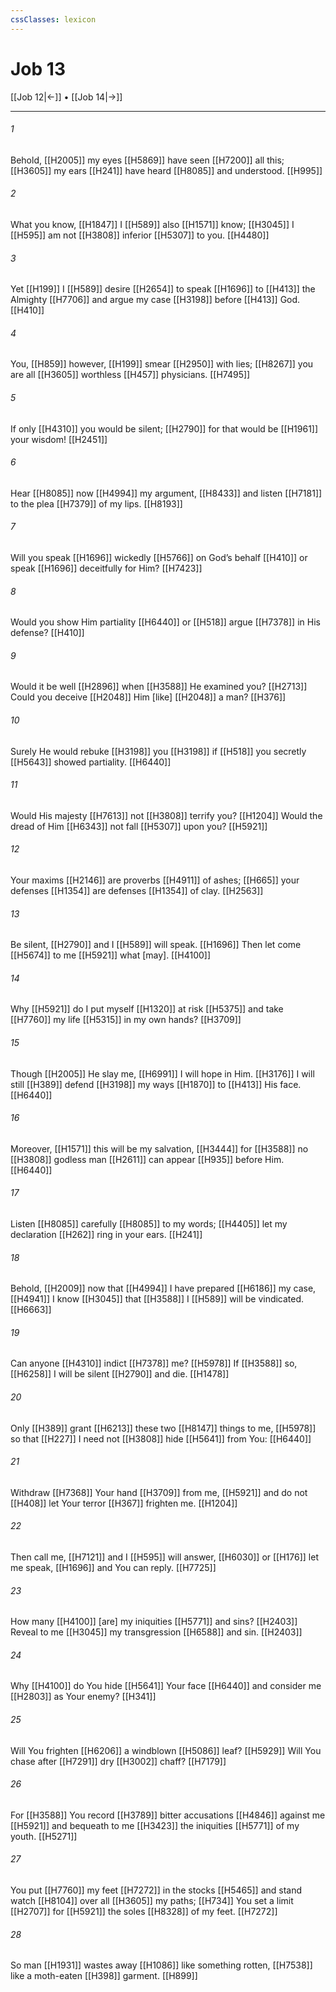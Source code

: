 ```yaml
---
cssClasses: lexicon
---
```


# Job 13

[[Job 12|←]] • [[Job 14|→]]

---

###### 1
Behold, [[H2005]] my eyes [[H5869]] have seen [[H7200]] all this; [[H3605]] my ears [[H241]] have heard [[H8085]] and understood. [[H995]]

###### 2
What you know, [[H1847]] I [[H589]] also [[H1571]] know; [[H3045]] I [[H595]] am not [[H3808]] inferior [[H5307]] to you. [[H4480]]

###### 3
Yet [[H199]] I [[H589]] desire [[H2654]] to speak [[H1696]] to [[H413]] the Almighty [[H7706]] and argue my case [[H3198]] before [[H413]] God. [[H410]]

###### 4
You, [[H859]] however, [[H199]] smear [[H2950]] with lies; [[H8267]] you are all [[H3605]] worthless [[H457]] physicians. [[H7495]]

###### 5
If only [[H4310]] you would be silent; [[H2790]] for that would be [[H1961]] your  wisdom! [[H2451]]

###### 6
Hear [[H8085]] now [[H4994]] my argument, [[H8433]] and listen [[H7181]] to the plea [[H7379]] of my lips. [[H8193]]

###### 7
Will you speak [[H1696]] wickedly [[H5766]] on God’s behalf [[H410]] or speak [[H1696]] deceitfully for Him? [[H7423]]

###### 8
Would you show Him partiality [[H6440]] or [[H518]] argue [[H7378]] in His defense? [[H410]]

###### 9
Would it be well [[H2896]] when [[H3588]] He examined you? [[H2713]] Could you deceive [[H2048]] Him  [like] [[H2048]] a man? [[H376]]

###### 10
Surely He would rebuke [[H3198]] you [[H3198]] if [[H518]] you secretly [[H5643]] showed partiality. [[H6440]]

###### 11
Would His majesty [[H7613]] not [[H3808]] terrify you? [[H1204]] Would the dread of Him [[H6343]] not fall [[H5307]] upon you? [[H5921]]

###### 12
Your maxims [[H2146]] are proverbs [[H4911]] of ashes; [[H665]] your defenses [[H1354]] are defenses [[H1354]] of clay. [[H2563]]

###### 13
Be silent, [[H2790]] and I [[H589]] will speak. [[H1696]] Then let come [[H5674]] to me [[H5921]] what [may]. [[H4100]]

###### 14
Why [[H5921]] do I put myself [[H1320]] at risk [[H5375]] and take [[H7760]] my life [[H5315]] in my own hands? [[H3709]]

###### 15
Though [[H2005]] He slay me, [[H6991]] I will hope in Him. [[H3176]] I will still [[H389]] defend [[H3198]] my ways [[H1870]] to [[H413]] His face. [[H6440]]

###### 16
Moreover, [[H1571]] this will be my salvation, [[H3444]] for [[H3588]] no [[H3808]] godless man [[H2611]] can appear [[H935]] before Him. [[H6440]]

###### 17
Listen [[H8085]] carefully [[H8085]] to my words; [[H4405]] let my declaration [[H262]] ring in your ears. [[H241]]

###### 18
Behold, [[H2009]] now that [[H4994]] I have prepared [[H6186]] my case, [[H4941]] I know [[H3045]] that [[H3588]] I [[H589]] will be vindicated. [[H6663]]

###### 19
Can anyone [[H4310]] indict [[H7378]] me? [[H5978]] If [[H3588]] so, [[H6258]] I will be silent [[H2790]] and die. [[H1478]]

###### 20
Only [[H389]] grant [[H6213]] these two [[H8147]] things to me, [[H5978]] so that [[H227]] I need not [[H3808]] hide [[H5641]] from You: [[H6440]]

###### 21
Withdraw [[H7368]] Your hand [[H3709]] from me, [[H5921]] and do not [[H408]] let Your terror [[H367]] frighten me. [[H1204]]

###### 22
Then call me, [[H7121]] and I [[H595]] will answer, [[H6030]] or [[H176]] let me speak, [[H1696]] and You can reply. [[H7725]]

###### 23
How many [[H4100]] [are] my  iniquities [[H5771]] and sins? [[H2403]] Reveal to me [[H3045]] my transgression [[H6588]] and sin. [[H2403]]

###### 24
Why [[H4100]] do You hide [[H5641]] Your face [[H6440]] and consider me [[H2803]] as Your  enemy? [[H341]]

###### 25
Will You frighten [[H6206]] a windblown [[H5086]] leaf? [[H5929]] Will You chase after [[H7291]] dry [[H3002]] chaff? [[H7179]]

###### 26
For [[H3588]] You record [[H3789]] bitter accusations [[H4846]] against me [[H5921]] and bequeath to me [[H3423]] the iniquities [[H5771]] of my youth. [[H5271]]

###### 27
You put [[H7760]] my feet [[H7272]] in the stocks [[H5465]] and stand watch [[H8104]] over all [[H3605]] my paths; [[H734]] You set a limit [[H2707]] for [[H5921]] the soles [[H8328]] of my feet. [[H7272]]

###### 28
So man [[H1931]] wastes away [[H1086]] like something rotten, [[H7538]] like a moth-eaten [[H398]] garment. [[H899]]


